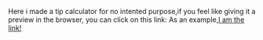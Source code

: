 Here i made a tip calculator for no intented purpose,if you feel like giving it a preview in the browser, you can click on this link: As an example,<a href="http://htmlpreview.github.io/?https://github.com/Duduoop/Tip-Calculator/blob/main/index.html">I am the link!</a>

